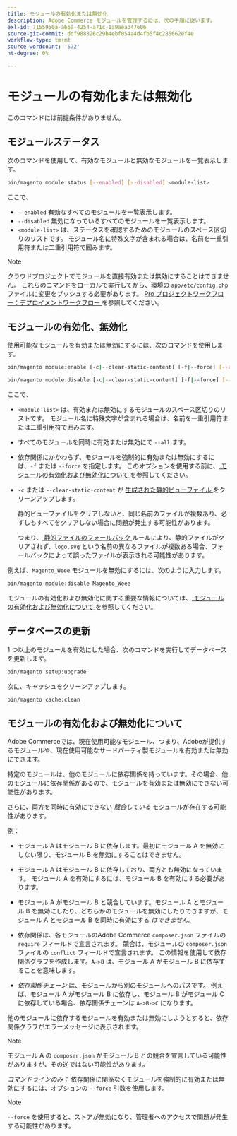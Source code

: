 ```yaml
---
title: モジュールの有効化または無効化
description: Adobe Commerce モジュールを管理するには、次の手順に従います。
exl-id: 7155950a-a66a-4254-a71c-1a9aeab47606
source-git-commit: ddf988826c29b4ebf054a4d4fb5f4c285662ef4e
workflow-type: tm+mt
source-wordcount: '572'
ht-degree: 0%

---
```


# モジュールの有効化または無効化

このコマンドには前提条件がありません。

## モジュールステータス

次のコマンドを使用して、有効なモジュールと無効なモジュールを一覧表示します。

```bash
bin/magento module:status [--enabled] [--disabled] <module-list>
```

ここで、

* `--enabled` 有効なすべてのモジュールを一覧表示します。
* `--disabled` 無効になっているすべてのモジュールを一覧表示します。
* `<module-list>` は、ステータスを確認するためのモジュールのスペース区切りのリストです。 モジュール名に特殊文字が含まれる場合は、名前を一重引用符または二重引用符で囲みます。

>[!NOTE]
>
>クラウドプロジェクトでモジュールを直接有効または無効にすることはできません。 これらのコマンドをローカルで実行してから、環境の `app/etc/config.php` ファイルに変更をプッシュする必要があります。 [Pro プロジェクトワークフロー：デプロイメントワークフロー ](https://experienceleague.adobe.com/docs/commerce-cloud-service/user-guide/architecture/pro-develop-deploy-workflow.html#deployment-workflow) を参照してください。

## モジュールの有効化、無効化

使用可能なモジュールを有効または無効にするには、次のコマンドを使用します。

```bash
bin/magento module:enable [-c|--clear-static-content] [-f|--force] [--all] <module-list>
```

```bash
bin/magento module:disable [-c|--clear-static-content] [-f|--force] [--all] <module-list>
```

ここで、

* `<module-list>` は、有効または無効にするモジュールのスペース区切りのリストです。 モジュール名に特殊文字が含まれる場合は、名前を一重引用符または二重引用符で囲みます。
* すべてのモジュールを同時に有効または無効にで `--all` ます。
* 依存関係にかかわらず、モジュールを強制的に有効または無効にするには、`-f` または `--force` を指定します。 このオプションを使用する前に、[ モジュールの有効化および無効化について ](#about-enabling-and-disabling-modules) を参照してください。
* `-c` または `--clear-static-content` が [ 生成された静的ビューファイル ](../../configuration/cli/static-view-file-deployment.md) をクリーンアップします。

  静的ビューファイルをクリアしないと、同じ名前のファイルが複数あり、必ずしもすべてをクリアしない場合に問題が発生する可能性があります。

  つまり、[ 静的ファイルのフォールバック ](../../configuration/cli/static-view-file-deployment.md) ルールにより、静的ファイルがクリアされず、`logo.svg` という名前の異なるファイルが複数ある場合、フォールバックによって誤ったファイルが表示される可能性があります。

例えば、`Magento_Weee` モジュールを無効にするには、次のように入力します。

```bash
bin/magento module:disable Magento_Weee
```

モジュールの有効化および無効化に関する重要な情報については、[ モジュールの有効化および無効化について ](#about-enabling-and-disabling-modules) を参照してください。

## データベースの更新

1 つ以上のモジュールを有効にした場合、次のコマンドを実行してデータベースを更新します。

```bash
bin/magento setup:upgrade
```

次に、キャッシュをクリーンアップします。

```bash
bin/magento cache:clean
```

## モジュールの有効化および無効化について

Adobe Commerceでは、現在使用可能なモジュール、つまり、Adobeが提供するモジュールや、現在使用可能なサードパーティ製モジュールを有効または無効にできます。

特定のモジュールは、他のモジュールに依存関係を持っています。その場合、他のモジュールに依存関係があるので、モジュールを有効または無効にできない可能性があります。

さらに、両方を同時に有効にできない *競合している* モジュールが存在する可能性があります。

例：

* モジュール A はモジュール B に依存します。最初にモジュール A を無効にしない限り、モジュール B を無効にすることはできません。

* モジュール A はモジュール B に依存しており、両方とも無効になっています。 モジュール A を有効にするには、モジュール B を有効にする必要があります。

* モジュール A がモジュール B と競合しています。モジュール A とモジュール B を無効にしたり、どちらかのモジュールを無効にしたりできますが、モジュール A とモジュール B を同時に有効にする *はできません*。

* 依存関係は、各モジュールのAdobe Commerce `composer.json` ファイルの `require` フィールドで宣言されます。 競合は、モジュールの `composer.json` ファイルの `conflict` フィールドで宣言されます。 この情報を使用して依存関係グラフを作成します。`A->B` は、モジュール A がモジュール B に依存することを意味します。

* *依存関係チェーン* は、モジュールから別のモジュールへのパスです。 例えば、モジュール A がモジュール B に依存し、モジュール B がモジュール C に依存している場合、依存関係チェーンは `A->B->C` になります。

他のモジュールに依存するモジュールを有効または無効にしようとすると、依存関係グラフがエラーメッセージに表示されます。

>[!NOTE]
>
>モジュール A の `composer.json` がモジュール B との競合を宣言している可能性がありますが、その逆ではない可能性があります。

*コマンドラインのみ：* 依存関係に関係なくモジュールを強制的に有効または無効にするには、オプションの `--force` 引数を使用します。

>[!NOTE]
>
>`--force` を使用すると、ストアが無効になり、管理者へのアクセスで問題が発生する可能性があります。
